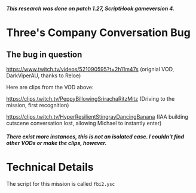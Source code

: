 ##### This research was done on patch 1.27, ScriptHook gameversion 4.

# Three's Company Conversation Bug

## The bug in question

https://www.twitch.tv/videos/521090595?t=2h11m47s (orignial VOD, DarkViperAU, thanks to Reloe)

Here are clips from the VOD above:

https://clips.twitch.tv/PeppyBillowingSrirachaRitzMitz (Driving to the mission, first recognition)

https://clips.twitch.tv/HyperResilientStingrayDancingBanana (IAA building cutscene conversation lost, allowing Michael to instantly enter)

##### There exist more instances, this is not an isolated case. I couldn't find other VODs or make the clips, however.

# Technical Details

The script for this mission is called `fbi2.ysc`
